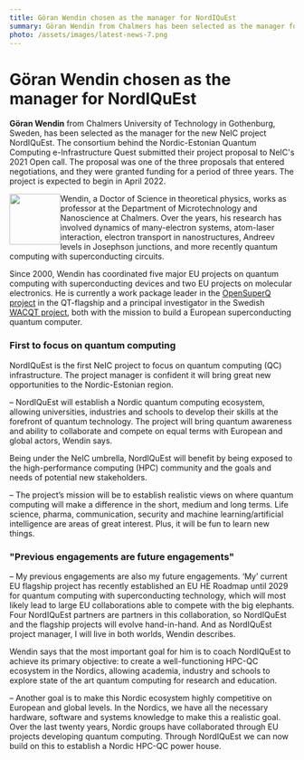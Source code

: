 ```yaml
---
title: Göran Wendin chosen as the manager for NordIQuEst
summary: Göran Wendin from Chalmers has been selected as the manager for the new NordIQuEst project. NordIQuEst is the first NeIC project to focus on quantum computing infrastructure. The project manager is confident it will bring great new opportunities to the Nordic-Estonian region. The project is expected to begin in April 2022.
photo: /assets/images/latest-news-7.png
---
```


Göran Wendin chosen as the manager for NordIQuEst
===========================

**Göran Wendin** from Chalmers University of Technology in Gothenburg, Sweden, has been selected as the manager for the new NeIC project NordIQuEst. The consortium behind the Nordic-Estonian Quantum Computing e-Infrastructure Quest submitted their project proposal to NeIC's 2021 Open call. The proposal was one of the three proposals that entered negotiations, and they were granted funding for a period of three years. The project is expected to begin in April 2022.

<img class="normal" src="{% include baseurl %}/assets/images/news/göran-wendin.png" height="90" style="float: left" margin="0px 5px"> 

Wendin, a Doctor of Science in theoretical physics, works as professor at the Department of Microtechnology and Nanoscience at Chalmers. Over the years, his research has involved dynamics of many-electron systems, atom-laser interaction, electron transport in nanostructures, Andreev levels in Josephson junctions, and more recently quantum computing with superconducting circuits. 

Since 2000, Wendin has coordinated five major EU projects on quantum computing with superconducting devices and two EU projects on molecular electronics. He is currently a work package leader in the [OpenSuperQ project](https://opensuperq.eu) in the QT-flagship and a principal investigator in the Swedish [WACQT project](https://www.chalmers.se/en/centres/wacqt/Pages/default.aspx), both with the mission to build a European superconducting quantum computer.

### First to focus on quantum computing

NordIQuEst is the first NeIC project to focus on quantum computing (QC) infrastructure. The project manager is confident it will bring great new opportunities to the Nordic-Estonian region.

– NordIQuEst will establish a Nordic quantum computing ecosystem, allowing universities, industries and schools to develop their skills at the forefront of quantum technology. The project will bring quantum awareness and ability to collaborate and compete on equal terms with European and global actors, Wendin says.

Being under the NeIC umbrella, NordIQuEst will benefit by being exposed to the high-performance computing (HPC) community and the goals and needs of potential new stakeholders. 

– The project’s mission will be to establish realistic views on where quantum computing will make a difference in the short, medium and long terms. Life science, pharma, communication, security and machine learning/artificial intelligence are areas of great interest. Plus, it will be fun to learn new things.

### "Previous engagements are future engagements"

– My previous engagements are also my future engagements. ‘My’ current EU flagship project has recently established an EU HE Roadmap until 2029 for quantum computing with superconducting technology, which will most likely lead to large EU collaborations able to compete with the big elephants. Four NordIQuEst partners are partners in this collaboration, so NordIQuEst and the flagship projects will evolve hand-in-hand. And as NordIQuEst project manager, I will live in both worlds, Wendin describes.

Wendin says that the most important goal for him is to coach NordIQuEst to achieve its primary objective: to create a well-functioning HPC-QC ecosystem in the Nordics, allowing academia, industry and schools to explore state of the art quantum computing for research and education.

– Another goal is to make this Nordic ecosystem highly competitive on European and global levels. In the Nordics, we have all the necessary hardware, software and systems knowledge to make this a realistic goal. Over the last twenty years, Nordic groups have collaborated through EU projects developing quantum computing. Through NordIQuEst we can now build on this to establish a Nordic HPC-QC power house.